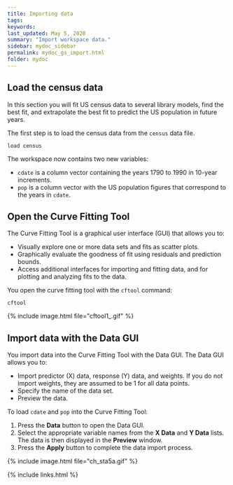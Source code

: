 ```yaml
---
title: Importing data
tags:
keywords:
last_updated: May 5, 2020
summary: "Import workspace data."
sidebar: mydoc_sidebar
permalink: mydoc_gs_import.html
folder: mydoc
---
```


## Load the census data
In this section you will fit US census data to several library models, find the best fit, and extrapolate the best fit to predict the US population in future years. 

The first step is to load the census data from the `census` data file.

~~~
load census
~~~

The workspace now contains two new variables:

* `cdate` is a column vector containing the years 1790 to 1990 in 10-year increments.
* `pop` is a column vector with the US population figures that correspond to the years in `cdate`.

## Open the Curve Fitting Tool
The Curve Fitting Tool is a graphical user interface (GUI) that allows you to:

* Visually explore one or more data sets and fits as scatter plots.
* Graphically evaluate the goodness of fit using residuals and prediction bounds.
* Access additional interfaces for importing and fitting data, and for plotting and analyzing fits to the data.

You open the curve fitting tool with the `cftool` command:

~~~
cftool
~~~

{% include image.html file="cftool1_.gif" %}

## Import data with the Data GUI
You import data into the Curve Fitting Tool with the Data GUI. The Data GUI allows you to:

* Import predictor (X) data, response (Y) data, and weights. If you do not import weights, they are assumed to be 1 for all data points.
* Specify the name of the data set.
* Preview the data.

To load `cdate` and `pop` into the Curve Fitting Tool:
1. Press the **Data** button to open the Data GUI.
2. Select the appropriate variable names from the **X Data** and **Y Data** lists. The data is then displayed in the **Preview** window. 
3. Press the **Apply** button to complete the data import process.

{% include image.html file="ch_sta5a.gif" %}

{% include links.html %}
